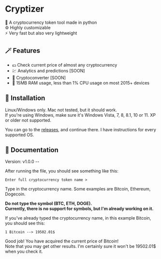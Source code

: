 

# Cryptizer
🐍 A cryptocurrency token tool made in python
<br>⚙️ Highly customizable
<br>⚡ Very fast but also very lightweight

## 🪄 Features
- 💵 Check current price of almost any cryptocurrency
- 💹 Analytics and predictions [SOON]
- 💱 Cryptoconverter [SOON]
- 🤯 15MB RAM usage, less than 1% CPU usage on most 2015+ devices

## 🔧 Installation
Linux/Windows only. Mac not tested, but it should work.
<br>If you're using Windows, make sure it's Windows Vista, 7, 8, 8.1, 10 or 11. XP or older not supported.

You can go to the [releases](https://github.com/LeoBlox5128/cryptizer/releases/), and continue there. I have instructions for every supported OS.

## 📖 Documentation
Version: v1.0.0 --

After running the file, you should see something like this:

`Enter full cryptocurrency token name > `

Type in the cryptocurrency name. Some examples are Bitcoin, Ethereum, Dogecoin.

**Do not type the symbol (BTC, ETH, DOGE).
<br>Currently, there is no support for symbols, but I'm already working on it.**

If you've already typed the cryptocurrency name, in this example Bitcoin, you should see this:

`1 Bitcoin --> 19502.01$`

Good job! You have acquired the current price of Bitcoin!
<br>Note that you may get other results. I'm certainly sure it won't be 19502.01$ when you check it.
